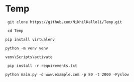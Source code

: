 # Temp
``` git clone https://github.com/NikhilKalloli/Temp.git```

``` cd Temp```

``` pip install virtualenv ```

``` python -m venv venv ```

``` venv\Scripts\activate ```

``` pip install -r requirements.txt```

``` python main.py -d www.example.com -p 80 -t 2000 -Pyslow ```